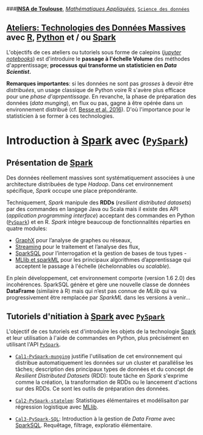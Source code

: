 ###[**INSA de Toulouse**](http://www.insa-toulouse.fr/fr/index.html), [*Mathématiques Appliquées*](http://www.math.insa-toulouse.fr/fr/index.html), [`Science des données`](http://www.math.insa-toulouse.fr/fr/enseignement.html) 

## [Ateliers: Technologies des Données Massives](https://github.com/wikistat/Ateliers-Big-Data) avec [R](https://cran.r-project.org/), [Python](https://www.python.org/) et / ou [Spark](href="http://spark.apache.org/)

L'objectifs de ces ateliers ou tutoriels sous forme de calepins ([*jupyter notebooks*](http://jupyter.org/)) est d'introduire le **passage à l'échelle Volume** des méthodes d'apprentissage; **processus qui transforme un statisticien en *Data Scientist*.** 

**Remarques importantes**: si les données ne sont pas *grosses* à devoir être *distribuées*, un usage classique de Python voire R s'avère plus efficace pour une *phase d'aprpentissage*. En revanche, la phase de préparation des données (*data munging*), en flux ou pas, gagne à être opérée dans un environnement distribué (cf. [Besse et al. 2016](https://hal.archives-ouvertes.fr/hal-01350099)). D'où l'importance pour le statisticien à se former à ces technologies.

# Introduction à [Spark](href="http://spark.apache.org/) avec ([`PySpark`](http://spark.apache.org/docs/latest/api/python/)) 



## Présentation de [Spark](href="http://spark.apache.org/)
Des données réellement massives sont systématiquement associées à une architecture distribuées de type *Hadoop*. Dans cet environnement spécifique, *Spark* occupe une place prépondérante. 

Techniquement, *Spark* manipule des **RDDs** (*resilient distributed datasets*) par des commandes en langage Java ou Scala mais il existe des API (*application programming interface*) acceptant des commandes en Python ([`PySpark`](http://spark.apache.org/docs/latest/api/python/)) et en  R. *Spark* intègre  beaucoup  de fonctionnalités réparties en quatre modules:

- [GraphX](http://spark.apache.org/graphx/) pour l’analyse de graphes ou réseaux, 
- [Streaming](http://spark.apache.org/streaming/) pour le traitement et l’analyse des flux,
- [SparkSQL](http://spark.apache.org/sql/) pour l’interrogation et la gestion de bases de tous types - 
- [MLlib et sparkML](http://spark.apache.org/mllib/) pour les principaux algorithmes d’apprentissage qui acceptent le passage à l'échelle (échelonnables ou *scalable*).

En plein développement, cet environnement comporte (version 1.6 2.0) des incohérences. SparkSQL génère et gère une nouvelle classe de données **DataFrame** (similaire à R) mais qui n’est pas connue de
*MLlib* qui va progressivement être remplacée par *SparkML* dans les versions à venir...


## Tutoriels d'nitiation à [Spark](href="http://spark.apache.org/) avec [`PySpark`](http://spark.apache.org/docs/latest/api/python/)
L'objectif de ces tutoriels est d'introduire les objets de la technologie [Spark](https://spark.apache.org/) et leur utilisation à l'aide de commandes en Python, plus précisément en utilisant l'API  [`PySpark`](http://spark.apache.org/docs/latest/api/python/). 

- [`Cal1-PySpark-munging`](https://github.com/wikistat/Ateliers-Big-Data/blob/master/1-Intro-PySpark/Cal1-PySpark-munging.ipynb) justifie l'utilisation de cet environnement qui distribue automatiquement les données sur un cluster et parallélise les tâches; description des principaux types de données et du concept de *Resilient Distributed Datasets* (RDD): toute tâche en *Spark* s'exprime comme la création, la transformation de RDDs ou le lancement d'actions sur des RDDs. Ce sont les outils de préparation des données.

- [`Cal2-PySpark-statelem`](https://github.com/wikistat/Ateliers-Big-Data/blob/master/1-Intro-PySpark/Cal2-PySpark-statelem.ipynb): Statistiques élémentaires et modélisaiton par régression logistique avec [MLlib](https://spark.apache.org/mllib/).
- [`Cal3-PySpark-SQL`](https://github.com/wikistat/Ateliers-Big-Data/blob/master/1-Intro-PySpark/Cal3-PySpark-SQL.ipynb): Introduction à la gestion de *Data Frame* avec [SparkSQL](http://spark.apache.org/sql/). Requêtage, filtrage, exploratio élémentaire.

